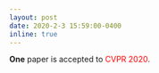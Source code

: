 ```yaml
---
layout: post
date: 2020-2-3 15:59:00-0400
inline: true
---
```


 **One** paper is accepted to <font color=red>CVPR 2020</font>.